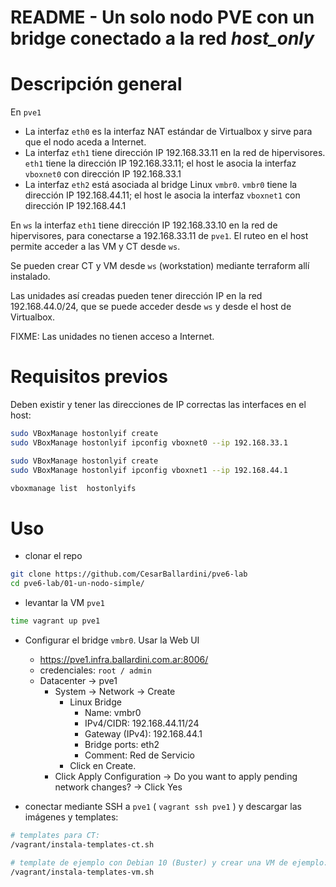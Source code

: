 # README - Un solo nodo PVE con un bridge conectado a la red *host_only*

# Descripción general

En `pve1`

* La interfaz `eth0` es la interfaz NAT estándar de Virtualbox y sirve para que el nodo aceda a Internet.
* La interfaz `eth1` tiene dirección IP 192.168.33.11 en la red de hipervisores. `eth1` tiene la dirección IP 192.168.33.11; el host le asocia la interfaz `vboxnet0` con dirección IP 192.168.33.1
* La interfaz `eth2` está asociada al bridge Linux `vmbr0`. `vmbr0` tiene la dirección IP 192.168.44.11; el host le asocia la interfaz `vboxnet1` con dirección IP 192.168.44.1


En `ws` la interfaz `eth1` tiene dirección IP 192.168.33.10 en la red de hipervisores, para conectarse a 192.168.33.11 de `pve1`. El ruteo en el host permite acceder a las VM y CT desde `ws`.


Se pueden crear CT y VM desde `ws` (workstation) mediante terraform allí instalado.

Las unidades así creadas pueden tener dirección IP en la red 192.168.44.0/24, que se puede acceder desde `ws` y desde el host de Virtualbox.

FIXME: Las unidades no tienen acceso a Internet.


# Requisitos previos

Deben existir y tener las direcciones de IP correctas las interfaces en el host:

```bash
sudo VBoxManage hostonlyif create
sudo VBoxManage hostonlyif ipconfig vboxnet0 --ip 192.168.33.1

sudo VBoxManage hostonlyif create
sudo VBoxManage hostonlyif ipconfig vboxnet1 --ip 192.168.44.1

vboxmanage list  hostonlyifs

```

# Uso

* clonar el repo

```bash
git clone https://github.com/CesarBallardini/pve6-lab
cd pve6-lab/01-un-nodo-simple/
```

* levantar la VM `pve1`

```bash
time vagrant up pve1
```

* Configurar el bridge `vmbr0`. Usar la Web UI 
  * https://pve1.infra.ballardini.com.ar:8006/
  * credenciales: `root / admin`
  * Datacenter -> pve1
    * System -> Network -> Create
      * Linux Bridge
        * Name: vmbr0
        * IPv4/CIDR: 192.168.44.11/24
        * Gateway (IPv4): 192.168.44.1
        * Bridge ports: eth2
        * Comment: Red de Servicio
      * Click en Create.
    * Click Apply Configuration -> Do you want to apply pending network changes? -> Click Yes


* conectar mediante SSH a `pve1` ( `vagrant ssh pve1` ) y descargar las imágenes y templates:

```bash
# templates para CT:
/vagrant/instala-templates-ct.sh

# template de ejemplo con Debian 10 (Buster) y crear una VM de ejemplo:
/vagrant/instala-templates-vm.sh
```


